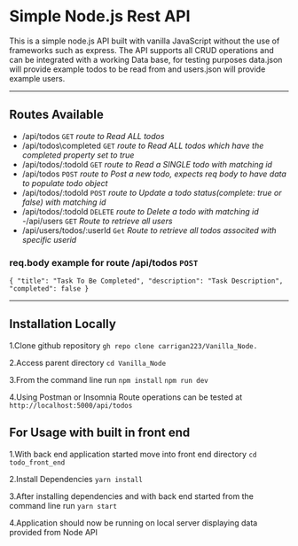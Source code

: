 # Simple Node.js Rest API

This is a simple node.js API built with vanilla JavaScript without the use of frameworks such as express. The API supports all CRUD operations and can be integrated with a working Data base, for testing purposes data.json will provide example todos to be read from and users.json will provide example users.

---

## Routes Available

- /api/todos `GET` *route to Read ALL todos*
- /api/todos\completed `GET` *route to Read ALL todos which have the completed property set to true*
- /api/todos/:todoId `GET` *route to Read a SINGLE todo with matching id*
- /api/todos `POST` *route to Post a new todo, expects req body to have data to populate todo object*
- /api/todos/:todoId `POST` *route to Update a todo status(complete: true or false) with matching id*
- /api/todos/:todoId `DELETE` *route to Delete a todo with matching id*
-/api/users `GET` *Route to retrieve all users*
- /api/users/todos/:userId `Get` *Route to retrieve all todos associted with specific userid*

### req.body example for route /api/todos `POST`

`{
	"title": "Task To Be Completed",
    "description": "Task Description",
    "completed": false
}`

---

## Installation Locally

1.Clone github repository
`gh repo clone carrigan223/Vanilla_Node.`

2.Access parent directory 
`cd Vanilla_Node`

3.From the command line run
`npm install`
`npm run dev`

4.Using Postman or Insomnia Route operations can be tested at
`http://localhost:5000/api/todos`

## For Usage with built in front end

1.With back end application started move into front end directory
`cd todo_front_end`

2.Install Dependencies
`yarn install`

3.After installing dependencies and with back end started from the command line run
`yarn start`

4.Application should now be running on local server displaying data provided from Node API



